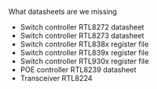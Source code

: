 What datasheets are we missing

- Switch controller RTL8272 datasheet
- Switch controller RTL8273 datasheet
- Switch controller RTL838x register file
- Switch controller RTL839x register file
- Switch controller RTL930x register file
- POE controller RTL8239 datasheet
- Transceiver RTL8224 
